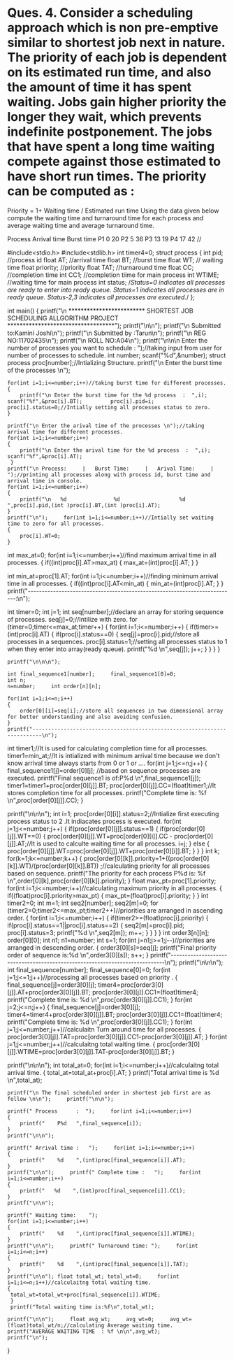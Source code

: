 # Ques. 4.  Consider a scheduling approach which is non pre-emptive similar to shortest job next in nature. The priority of each job is dependent on its estimated run time, and also the amount of time it has spent waiting. Jobs gain higher priority the longer they wait, which prevents indefinite postponement. The jobs that have spent a long time waiting compete against those estimated to have short run times. The priority can be computed as :
Priority = 1+ Waiting time / Estimated run time
Using the data given below compute the waiting time and turnaround time for each process and average waiting time and average turnaround time.

Process	Arrival time	Burst time
P1	0	20
P2	5	36
P3	13	19
P4	17	42            //


#include<stdio.h> #include<stdlib.h> int timer4=0; struct process 
{     int pid;         //process id float AT;        //arrival time     float BT;        //burst time     float WT;        // waiting time     float priority;  //priority     float TAT;       //turnaround time     float CC;        //completion time     int CC1;         //completion tiime for main process     int WTIME;       //waiting time for main process     int status; 
/*Status=0 indicates all processes are ready to enter into ready queue. 
  Status=1 indicates all processes are in ready queue. 
  Status-2,3 indicates all processes are executed.*/ 
}; 
 
int main() 
{ 
printf("\n ************************* SHORTEST JOB SCHEDULING ALLGORITHM PROJECT 
***********************************"); 
printf("\n\n"); printf("\n                           Submitted to:Kamini Joshi\n"); printf("\n                           Submitted by :Tarun\n"); printf("\n                           REG NO:11702435\n"); printf("\n                           ROLL NO:A04\n"); 
    printf("\n\n\n Enter the number of processes you want to schedule :  ");//taking input from user for number of processes to schedule. 
    int number;     scanf("%d",&number);     struct process proc[number];//Intializing Structure. printf("\n Enter the burst time of the processes \n"); 
 
    for(int i=1;i<=number;i++)//taking burst time for different processes. 
    { 
        printf("\n Enter the burst time for the %d process  :  ",i);         scanf("%f",&proc[i].BT);         proc[i].pid=i;         proc[i].status=0;//Intially setting all processes status to zero. 
    } 
 
    printf("\n Enter the arival time of the processes \n");//taking arrival time for different processes. 
    for(int i=1;i<=number;i++) 
    { 
        printf("\n Enter the arival time for the %d process  :  ",i);         scanf("%f",&proc[i].AT); 
     } 
    printf("\n Process:     |   Burst Time:     |   Arival Time:     | ");//printing all processes along with process id, burst time and arrival time in console. 
    for(int i=1;i<=number;i++) 
    { 
        printf("\n   %d               %d                   %d      ",proc[i].pid,(int )proc[i].BT,(int )proc[i].AT); 
    } 
    printf("\n");     for(int i=1;i<=number;i++)//Intially set waiting time to zero for all processes. 
    { 
        proc[i].WT=0; 
    } 
 
int max_at=0;     for(int i=1;i<=number;i++)//find maximum arrival time in all processes. 
    { 
        if((int)proc[i].AT>max_at) 
        { 
            max_at=(int)proc[i].AT; 
        } 
    } 
 
   int min_at=proc[1].AT;     for(int i=1;i<=number;i++)//finding minimum arrival time in all processes. 
    { 
        if((int)proc[i].AT<min_at) 
        { 
            min_at=(int)proc[i].AT; 
        } 
    } 
   printf("--------------------------------------------------------------------------:\n"); 
 
   int timer=0;    int j=1; 
   int seq[number];//declare an array for storing sequence of processes.     seq[j]=0;//Intilize with zero. 
    for (timer=0;timer<=max_at;timer++) 
    { 
        for(int i=1;i<=number;i++) 
        { 
            if(timer>=(int)proc[i].AT) 
            { 
                if(proc[i].status==0) 
                { 
                    seq[j]=proc[i].pid;//store all processes in a sequences. 
      proc[i].status=1;//setting all processes status to 1 when they enter into array(ready queue). 
 	 	    printf("%d \n",seq[j]); 
 	 	    j++; 
                } 
           } 
        } 
    } 
 
    printf("\n\n\n"); 
 
    int final_sequence1[number];     final_sequence1[0]=0; 
    int n; 
    n=number;     int order[n][n]; 
 
    for(int i=1;i<=n;i++) 
    { 
        order[0][i]=seq[i];//store all sequences in two dimensional array for better understanding and also avoiding confusion. 
    } 
    printf("-------------------------------------------------------------------------\n"); 
int timer1;//It is used for calculating completion time for all processes.  
timer1=min_at;//It is intialized with minimum arrival time because we don't know arrival time always starts from 0 or 1 or .... 
    for(int j=1;j<=n;j++) 
     { 
       final_sequence1[j]=order[0][j]; //based on sequence processes are executed. 
       printf("Final sequence1 is of:P%d \n",final_sequence1[j]);        timer1=timer1+proc[order[0][j]].BT;        proc[order[0][j]].CC=(float)timer1;//It stores completion time for all processes. 
       printf("Complete time is: %f \n",proc[order[0][j]].CC); 
 	 } 
 
printf("\n\n\n"); int i=1; 
proc[order[0][i]].status=2;//Intialize first executing process status to 2 .It indiacates process is executed. 
           for(int j=1;j<=number;j++) 
            { 
                if(proc[order[0][j]].status==1) 
                { 
                     if(proc[order[0][j]].WT==0) 
                    { 
                         proc[order[0][j]].WT=proc[order[0][i]].CC - proc[order[0][j]].AT;//It is used to calculte waiting time for all processes. 
 	 	 	 i=j; 
                    }                     else 
                    { 
                    proc[order[0][j]].WT=proc[order[0][j]].WT+proc[order[0][i]].BT; 
                    } 
                } 
             } 
int k;            for(k=1;k<=number;k++) 
           { 
                proc[order[0][k]].priority=1+((proc[order[0][k]].WT)/(proc[order[0][k]].BT)) ;//calculating priority for all processes based on sequence. 
 	 	printf("The priority for each process  P%d is:  %f 
\n",order[0][k],proc[order[0][k]].priority); 
 	    } 
   float max_pt=proc[1].priority;     for(int i=1;i<=number;i++)//calculating maximum priority in all processes. 
    { 
        if((float)proc[i].priority>max_pt) 
        { 
            max_pt=(float)proc[i].priority; 
        } 
    } 
int timer2=0; int m=1; int seq2[number]; seq2[m]=0;     for (timer2=0;timer2<=max_pt;timer2++)//priorities are arranged in ascending order. 
    { 
        for(int i=1;i<=number;i++) 
        { 
            if(timer2>=(float)proc[i].priority) 
            { 
                if(proc[i].status==1||proc[i].status==2) 
                { 
                    seq2[m]=proc[i].pid;                     proc[i].status=3;                     printf("%d \n",seq2[m]);                     m++; 
                } 
           } 
        } 
    } 
    int order3[n][n];     order[0][0];     int n1; 
     n1=number; 
    int s=1;     for(int j=n1;j>=1;j--)//priorities are arranged in descending order. 
    { 
        order3[0][s]=seq[j];         printf("Final priority order of sequence is:%d \n",order3[0][s]); 
 	s++; 
    } 
    printf("----------------------------------------------------------------------------\n");     printf("\n\n\n"); int final_sequence[number]; final_sequence[0]=0;     for(int j=1;j<=1;j++)//processing all processes based on priority . 
     { 
       final_sequence[j]=order3[0][j];        timer4=proc[order3[0][j]].AT+proc[order3[0][j]].BT;        proc[order3[0][j]].CC1=(float)timer4;        printf("Complete time is: %d \n",proc[order3[0][j]].CC1); 
         } 
     for(int j=2;j<=n;j++) 
     { 
       final_sequence[j]=order3[0][j];        timer4=timer4+proc[order3[0][j]].BT;        proc[order3[0][j]].CC1=(float)timer4;        printf("Complete time is: %d \n",proc[order3[0][j]].CC1); 
      } 
  for(int j=1;j<=number;j++)//calculaitn Turn around time for all processes. 
  { 
   proc[order3[0][j]].TAT=proc[order3[0][j]].CC1-proc[order3[0][j]].AT; 
   } 
for(int j=1;j<=number;j++)//calculaitng total waiting time. 
  { 
   proc[order3[0][j]].WTIME=proc[order3[0][j]].TAT-proc[order3[0][j]].BT; 
   } 
 
printf("\n\n\n");     int total_at=0;     for(int i=1;i<=number;i++)//calculaitng total arrival time. 
    { 
        total_at=total_at+proc[i].AT; 
    } 
    printf("Total arrival time is %d \n",total_at); 
 
    printf("\n The final scheduled order in shortest job first are as follow \n\n");     printf("\n\n"); 
 
    printf(" Process      :  ");     for(int i=1;i<=number;i++) 
    { 
        printf("    P%d   ",final_sequence[i]); 
    } 
    printf("\n\n"); 
 
    printf(" Arrival time :   ");     for(int i=1;i<=number;i++) 
    { 
        printf("    %d    ",(int)proc[final_sequence[i]].AT); 
    } 
    printf("\n\n");     printf(" Complete time :   ");     for(int i=1;i<=number;i++) 
    { 
        printf("   %d    ",(int)proc[final_sequence[i]].CC1); 
    } 
    printf("\n\n"); 
 
    printf(" Waiting time:    "); 
    for(int i=1;i<=number;i++) 
    { 
        printf("    %d    ",(int)proc[final_sequence[i]].WTIME); 
    } 
    printf("\n\n");     printf(" Turnaround time: ");     for(int i=1;i<=n;i++) 
    { 
        printf("    %d    ",(int)proc[final_sequence[i]].TAT); 
    } 
    printf("\n\n"); float total_wt; total_wt=0;     for(int i=1;i<=n;i++)//calculaitng total waiting time. 
    { 
     total_wt=total_wt+proc[final_sequence[i]].WTIME; 
     } 
     printf("Total waiting time is:%f\n",total_wt); 
 
    printf("\n\n");     float avg_wt;     avg_wt=0;     avg_wt=(float)total_wt/n;//calculating Average waiting time. 
    printf("AVERAGE WAITING TIME  : %f \n\n",avg_wt); 
    printf("\n"); 
} 
